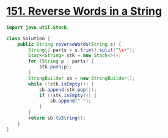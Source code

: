 # [151. Reverse Words in a String](https://leetcode.com/problems/reverse-words-in-a-string)

```java
import java.util.Stack;

class Solution {
    public String reverseWords(String s) {
        String[] parts = s.trim().split("\s+");
        Stack<String> stk = new Stack<>();
        for (String p : parts) {
            stk.push(p);
        }
        StringBuilder sb = new StringBuilder();
        while (!stk.isEmpty()) {
            sb.append(stk.pop());
            if (!stk.isEmpty()) {
                sb.append(" ");
            }
        }
        return sb.toString();
    }
}
```
